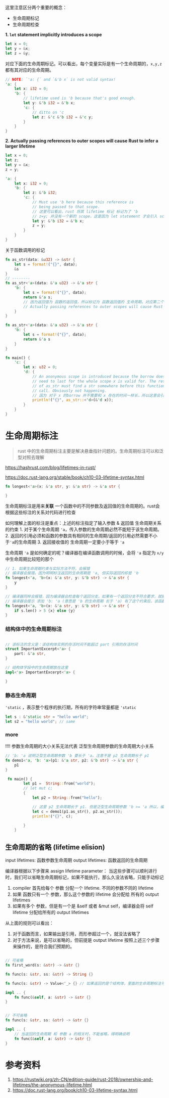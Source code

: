 这里注意区分两个重要的概念：

* 生命周期标记
* 生命周期检查



**1. `let` statement implicitly introduces a scope**

```rust
let x = 0;
let y = &x;
let z = &y;
```

对应下面的生命周期标记。可以看出，每个变量实际是有一个生命周期的，`x,y,z` 都有其对应的生命周期。

```rust
// NOTE: `'a: {` and `&'b x` is not valid syntax!
'a: {
    let x: i32 = 0;
    'b: {
        // lifetime used is 'b because that's good enough.
        let y: &'b i32 = &'b x;
        'c: {
            // ditto on 'c
            let z: &'c &'b i32 = &'c y;
        }
    }
}
```



**2. Actually passing references to outer scopes will cause Rust to infer a larger lifetime**

```rust
let x = 0;
let z;
let y = &x;
z = y;
```

```rust
'a: {
    let x: i32 = 0;
    'b: {
        let z: &'b i32;
        'c: {
            // Must use 'b here because this reference is
            // being passed to that scope.
          	// 这里可以看出，rust 将其 lifetime 标记 标记为了 'b
          	// z=y; 并没有一个新的 scope，这是因为 let statement 才会引入 scope。
            let y: &'b i32 = &'b x; 
            z = y;
        }
    }
}
```



关于函数调用的标记

```rust
fn as_str(data: &u32) -> &str {
    let s = format!("{}", data);
    &s
}
// --------
fn as_str<'a>(data: &'a u32) -> &'a str {
    'b: {
        let s = format!("{}", data);
        return &'a s; 
      	// 因为返回值为 函数的返回值，所以标记为 函数返回值的 生命周期。对应第二个规则
        // Actually passing references to outer scopes will cause Rust to infer a larger lifetime
    }
}
```

```rust
fn as_str<'a>(data: &'a u32) -> &'a str {
    'b: {
        let s = format!("{}", data);
        return &'a s
    }
}

fn main() {
    'c: {
        let x: u32 = 0;
        'd: {
            // An anonymous scope is introduced because the borrow does not
            // need to last for the whole scope x is valid for. The return
            // of as_str must find a str somewhere before this function
            // call. Obviously not happening.
          	// 因为 对于 x 的borrow 并不需要和 x 存在的时间一样长，所以这里会引入额外的 scope。
            println!("{}", as_str::<'d>(&'d x));
        }
    }
}
```



# 生命周期标注

> rust 中的生命周期标注主要是解决悬垂指针问题的。生命周期标注可以和泛型对照去理解


https://hashrust.com/blog/lifetimes-in-rust/

https://doc.rust-lang.org/stable/book/ch10-03-lifetime-syntax.html

```rust
fn longest<'a>(x: &'a str, y: &'a str) -> &'a str {

}
```

生命周期标注是用来**关联** 一个函数中的不同参数及返回值的生命周期的。rust会根据这些标注的关系对代码进行检查


如何理解上面的标注是重点：上述的标注指定了输入参数 & 返回值 生命周期关系的约束
	1. 对于某个生命周期 `'a`，传入参数的生命周期必然不能短于该生命周期。
	2. 返回的引用必须和函数的参数具有相同的生命周期/返回的引用必然需要不小于`'a`的生命周期
	3. 返回接收值的 生命周期一定要小于等于 `'a`

生命周期 `'a` 是如何确定的呢？编译器在编译函数调用的时候，会将 `'a` 指定为 `x/y` 中生命周期比较短的那个


```rust
// 1. 如果生命周期约束与实际方法不符，会报错
// 编译器会报错。因为明明标注返回的生命周期是 'a, 但实际返回的却是 'b
fn longest<'a, 'b>(x: &'a str, y: &'b str) -> &'a str {
 	y
}

// 编译器同样会报错，因为编译器会检查每个返回分支。如果有一个返回分支不符合要求，就报错
// 编译器会提示 添加 'b: 'a (意思是 'b 的生命周期 长于 'a) 有了这个约束后，该函数编译就没问题了。
fn longest<'a, 'b>(x: &'a str, y: &'b str) -> &'a str {
 	if s.len() > 5 {x} else {y}
}


```

### 结构体中的生命周期标注

```rust

// 该标注的含义是：该结构体实例的存活时间不能超过 part 引用的存活时间
struct ImportantExcerpt<'a> {
	part: &'a str,
}

// 结构体字段中的生命周期放在这里
impl<'a> ImportantExcerpt<'a> {

}
```


### 静态生命周期

`'static` ，表示整个程序的执行期，所有的字符串常量都是 `'static`

```rust
let s : &'static str = "hello world";
let s2 = "hello world"; // same
```

### more

!!!! 参数生命周期的大小关系无法代表 泛型生命周期参数的生命周期大小关系

```rust
// 'b: 'a 说明泛型生命周期参数 'b 要长于 'a。注意不是 p2 生命周期长于 p1
fn demo1<'a, 'b: 'a>(p1: &'a str, p2: &'b str) -> &'a str {
    p1
}

 fn main() {
        let p1 =  String::from("world");
        // let mut c;
        {
            let p2 = String::from("hello");

			// 这里 p2 生命周期长于 p1. 但是泛型生命周期参数 'b >= 'a 所以，编译器会将 'b, 'a 都推断成与 p1 生命周期一致
            let c = demo1(p1.as_str(), p2.as_str());
            println!("{}", c);

        }
    }

```

## 生命周期的省略 (lifetime elision)

input lifetimes: 函数参数生命周期
output lifetimes: 函数返回的生命周期

编译器根据以下步骤来 assign lifetime parameter： 当这些步骤可以顺利进行时，我们可以省略生命周期标记，如果不能执行，那么久没法省略，只能手动标记
1. compiler 首先给每个 参数 分配一个 lifetime. 不同的参数不同的 lifetime
2. 如果 函数只有一个 参数，那么这个参数的 lifetime 会分配给 所有的 output lifetimes
3. 如果有多个 参数，但是有一个是 &self 或者 &mut self，编译器会将 self lifetime 分配给所有的 output lifetimes

从上面的规则可以看出：
1. 对于函数而言，如果输出是引用，而形参超过一个，就没法省略了
2. 对于方法来说，是可以省略的，但前提是 output lifetime 按照上述三个步骤来操作的，是符合我们预期的。

```rust

// 可省略
fn first_word(s: &str) -> &str {}

fn func(s: &str, ss: &str) -> String {}

fn func(s: &str) -> Value<'_> {} // 如果返回的是个结构体，里面的生命周期标注可以使用 '_(匿名生命周期来标注)

impl .. {
	fn func(&self, a: &str) -> &str {}
}


// 不可省略
fn func(s: &str, ss: &str) -> &str {}

impl .. {
    // 当返回的生命周期 和 参数 a 的相关时，不能省略，得明确说明
	fn func(&self, a: &str) -> &str {}
}
```

# 参考资料

1. https://rustwiki.org/zh-CN/edition-guide/rust-2018/ownership-and-lifetimes/the-anonymous-lifetime.html
2. https://doc.rust-lang.org/book/ch10-03-lifetime-syntax.html 
